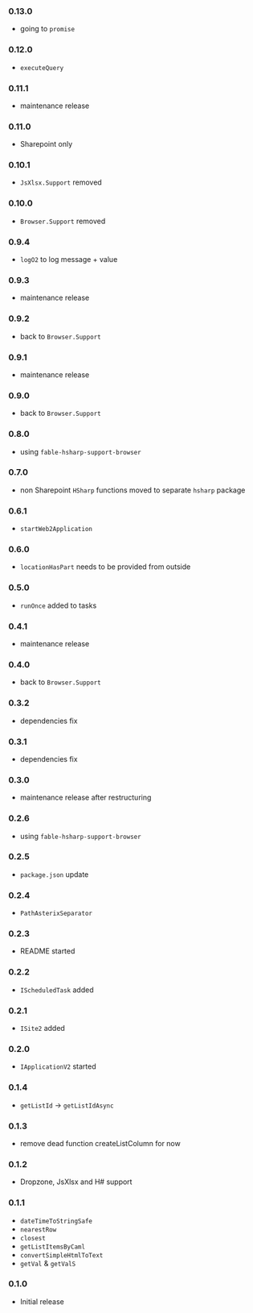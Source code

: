 ### 0.13.0
* going to `promise`
### 0.12.0
* `executeQuery`
### 0.11.1
* maintenance release
### 0.11.0
* Sharepoint only
### 0.10.1
* `JsXlsx.Support` removed
### 0.10.0
* `Browser.Support` removed
### 0.9.4
* `logO2` to log message + value
### 0.9.3
* maintenance release
### 0.9.2
* back to `Browser.Support`
### 0.9.1
* maintenance release
### 0.9.0
* back to `Browser.Support`
### 0.8.0
* using `fable-hsharp-support-browser`
### 0.7.0
* non Sharepoint `HSharp` functions moved to separate `hsharp` package
### 0.6.1
* `startWeb2Application`
### 0.6.0
* `locationHasPart` needs to be provided from outside

### 0.5.0
* `runOnce` added to tasks

### 0.4.1
* maintenance release

### 0.4.0
* back to `Browser.Support`

### 0.3.2
* dependencies fix

### 0.3.1
* dependencies fix

### 0.3.0
* maintenance release after restructuring

### 0.2.6
* using `fable-hsharp-support-browser`

### 0.2.5
* `package.json` update

### 0.2.4
* `PathAsterixSeparator`

### 0.2.3
* README started

### 0.2.2
* `IScheduledTask` added

### 0.2.1
* `ISite2` added

### 0.2.0
* `IApplicationV2` started

### 0.1.4
* `getListId` -> `getListIdAsync`

### 0.1.3
* remove dead function createListColumn for now

### 0.1.2
* Dropzone, JsXlsx and H# support

### 0.1.1
* `dateTimeToStringSafe`
* `nearestRow`
* `closest`
* `getListItemsByCaml`
* `convertSimpleHtmlToText`
* `getVal` & `getValS`

### 0.1.0
* Initial release
